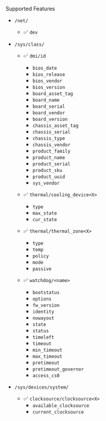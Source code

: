 Supported Features
* `/net/`
    * ✅ `dev`

* `/sys/class/`
    * ✅ `dmi/id`
        * `bios_date`
        * `bios_release`
        * `bios_vendor`
        * `bios_version`
        * `board_asset_tag`
        * `board_name`
        * `board_serial`
        * `board_vendor`
        * `board_version`
        * `chassis_asset_tag`
        * `chassis_serial`
        * `chassis_type`
        * `chassis_vendor`
        * `product_family`
        * `product_name`
        * `product_serial`
        * `product_sku`
        * `product_uuid`
        * `sys_vendor`

    * ✅ `thermal/cooling_device<X>`
        * `type`
        * `max_state`
        * `cur_state`

    * ✅ `thermal/thermal_zone<X>`
        * `type`
        * `temp`
        * `policy`
        * `mode`
        * `passive`

    * ✅ `watchdog/<name>`
        * `bootstatus`
        * `options`
        * `fw_version`
        * `identity`
        * `nowayout`
        * `state`
        * `status`
        * `timeleft`
        * `timeout`
        * `min_timeout`
        * `max_timeout`
        * `pretimeout`
        * `pretimeout_governor`
        * `access_cs0`

* `/sys/devices/system/`
    * ✅ `clocksource/clocksource<X>`
        * `available_clocksource`
        * `current_clocksource`
